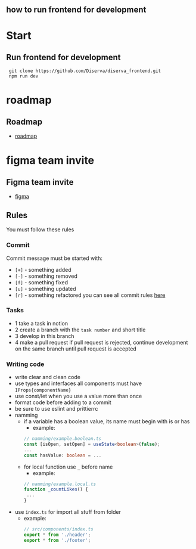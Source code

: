 ## how to run frontend for development
# Start
## Run frontend for development

```shell
 git clone https://github.com/Diserva/diserva_frontend.git
 npm run dev
```

# roadmap
## Roadmap

- [roadmap](https://www.notion.so/e3b85dc64148454ebf0bd6ee4a57fbc7?v=0ffa3c181e5e46b2a7ab2cf64a2ce463)

# figma team invite
## Figma team invite
- [figma](https://www.figma.com/team_invite/redeem/7u3GKeRKsNYXARFxhxmI5Q)
## Rules
You must follow these rules
### Commit
Сommit message must be started with:
  - `[+]` - something added
  - `[-]` - something removed
  - `[f]` - something fixed
  - `[u]` - something updated
  - `[r]` - something refactored
you can see all commit rules [here](https://github.com/Diserva/diserva_frontend/blob/main/CONTRIBUTING.md)
### Tasks
+ 1 take a task in notion 
+ 2 create a branch with the `task number` and short title 
+ 3 develop in this branch
+ 4 make a pull request
if pull request is rejected, continue development on the same branch until pull request is accepted
### Writing code
- write clear and clean code
- use types and interfaces
  all components must have `IProps{componentName}`
- use const/let when you use a value more than once
- format code before adding to a commit
- be sure to use eslint and prittierrc
- namming
  + if a variable has a boolean value, its name must begin with is or has
    * example:
    ```TypeScript
    // namming/example.boolean.ts
    const [isOpen, setOpen] = useState<boolean>(false);
    ...
    const hasValue: boolean = ...
    
    ```
  + for local function use `_` before name
    * example:
    ```TypeScript
    // namming/example.local.ts
    function _countLikes() {
     ...
    }
    
    ```
- use `index.ts` for import all stuff from folder
  * example:
    ```TypeScript
    // src/components/index.ts
    export * from './header';
    export * from './footer';
    ```

